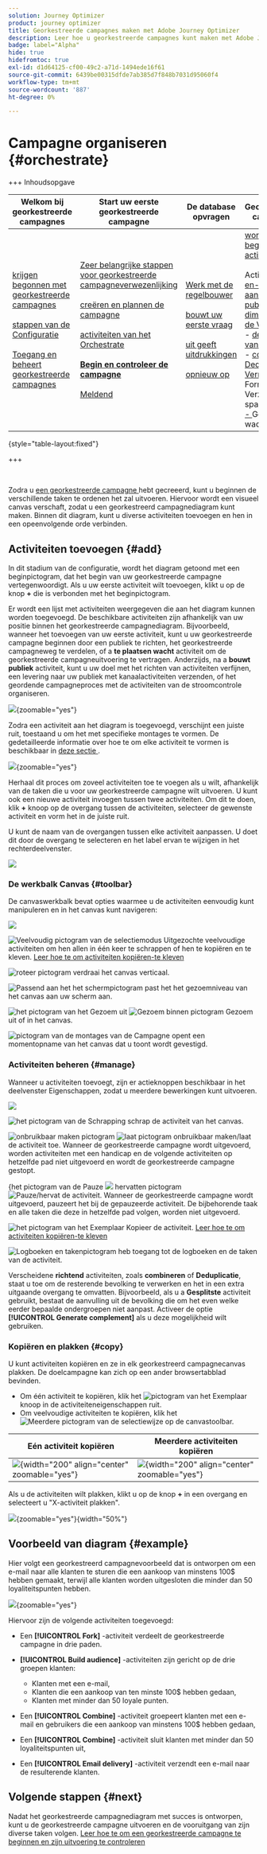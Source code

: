 ```yaml
---
solution: Journey Optimizer
product: journey optimizer
title: Georkestreerde campagnes maken met Adobe Journey Optimizer
description: Leer hoe u georkestreerde campagnes kunt maken met Adobe Journey Optimizer
badge: label="Alpha"
hide: true
hidefromtoc: true
exl-id: d1d64125-cf00-49c2-a71d-1494ede16f61
source-git-commit: 6439be00315dfde7ab385d7f848b7031d95060f4
workflow-type: tm+mt
source-wordcount: '887'
ht-degree: 0%

---
```


# Campagne organiseren {#orchestrate}

+++ Inhoudsopgave

| Welkom bij georkestreerde campagnes | Start uw eerste georkestreerde campagne | De database opvragen | Gecontroleerde campagnes |
|---|---|---|---|
| [ krijgen begonnen met georkestreerde campagnes ](gs-orchestrated-campaigns.md)<br/><br/>[ stappen van de Configuratie ](configuration-steps.md)<br/><br/>[ Toegang en beheert georkestreerde campagnes ](access-manage-orchestrated-campaigns.md) | [ Zeer belangrijke stappen voor georkestreerde campagneverwezenlijking ](gs-campaign-creation.md)<br/><br/>[ creëren en plannen de campagne ](create-orchestrated-campaign.md)<br/><br/>[ activiteiten van het Orchestrate ](orchestrate-activities.md)<br/><br/><b>[ Begin en controleer de campagne ](start-monitor-campaigns.md)</b><br/><br/>[ Meldend ](reporting-campaigns.md) | [ Werk met de regelbouwer ](orchestrated-rule-builder.md)<br/><br/>[ bouwt uw eerste vraag ](build-query.md)<br/><br/>[ uit geeft uitdrukkingen ](edit-expressions.md)<br/><br/>[ opnieuw op ](retarget.md) | [ wordt begonnen met activiteiten ](activities/about-activities.md)<br/><br/> Activiteiten:<br/>[ en-sluit zich aan ](activities/and-join.md) - [ bouwt publiek ](activities/build-audience.md) - [ dimensie van de Verandering ](activities/change-dimension.md) - [ de activiteiten van het Kanaal ](activities/channels.md) - [ combineren ](activities/combine.md) - [ Deduplicatie ](activities/deduplication.md) - [ Verrijking ](activities/enrichment.md) Formeel k [ - ](activities/fork.md) Verzoening [ - ](activities/reconciliation.md) sparen publiek [ - ](save-audience.md) Gesplitst [ - ](activities/split.md) wacht [](activities/wait.md) |

{style="table-layout:fixed"}

+++

<br/>

Zodra u [ een georkestreerde campagne ](gs-campaign-creation.md) hebt gecreeerd, kunt u beginnen de verschillende taken te ordenen het zal uitvoeren. Hiervoor wordt een visueel canvas verschaft, zodat u een georkestreerd campagnediagram kunt maken. Binnen dit diagram, kunt u diverse activiteiten toevoegen en hen in een opeenvolgende orde verbinden.

## Activiteiten toevoegen {#add}

In dit stadium van de configuratie, wordt het diagram getoond met een beginpictogram, dat het begin van uw georkestreerde campagne vertegenwoordigt. Als u uw eerste activiteit wilt toevoegen, klikt u op de knop **+** die is verbonden met het beginpictogram.

Er wordt een lijst met activiteiten weergegeven die aan het diagram kunnen worden toegevoegd. De beschikbare activiteiten zijn afhankelijk van uw positie binnen het georkestreerde campagnediagram. Bijvoorbeeld, wanneer het toevoegen van uw eerste activiteit, kunt u uw georkestreerde campagne beginnen door een publiek te richten, het georkestreerde campagneweg te verdelen, of a **te plaatsen wacht** activiteit om de georkestreerde campagneuitvoering te vertragen. Anderzijds, na a **bouwt publiek** activiteit, kunt u uw doel met het richten van activiteiten verfijnen, een levering naar uw publiek met kanaalactiviteiten verzenden, of het geordende campagneproces met de activiteiten van de stroomcontrole organiseren.

![](assets/orchestrated-start.png){zoomable="yes"}

Zodra een activiteit aan het diagram is toegevoegd, verschijnt een juiste ruit, toestaand u om het met specifieke montages te vormen. De gedetailleerde informatie over hoe te om elke activiteit te vormen is beschikbaar in [ deze sectie ](activities/about-activities.md).

![](assets/orchestrated-configure-activities.png){zoomable="yes"}

Herhaal dit proces om zoveel activiteiten toe te voegen als u wilt, afhankelijk van de taken die u voor uw georkestreerde campagne wilt uitvoeren. U kunt ook een nieuwe activiteit invoegen tussen twee activiteiten. Om dit te doen, klik **+** knoop op de overgang tussen de activiteiten, selecteer de gewenste activiteit en vorm het in de juiste ruit.

U kunt de naam van de overgangen tussen elke activiteit aanpassen. U doet dit door de overgang te selecteren en het label ervan te wijzigen in het rechterdeelvenster.

![](assets/canvas-transition.png)

### De werkbalk Canvas {#toolbar}

De canvaswerkbalk bevat opties waarmee u de activiteiten eenvoudig kunt manipuleren en in het canvas kunt navigeren:

![](assets/orchestrated-toolbar.png)

![ Veelvoudig pictogram van de selectiemodus ](assets/do-not-localize/canvas-multiple.svg) Uitgezochte veelvoudige activiteiten om hen allen in één keer te schrappen of hen te kopiëren en te kleven. [ Leer hoe te om activiteiten kopiëren-te kleven ](#copy)

![ roteer pictogram ](assets/do-not-localize/canvas-rotate.svg) verdraai het canvas verticaal.

![ Passend aan het het schermpictogram ](assets/do-not-localize/canvas-fit.svg) past het het gezoemniveau van het canvas aan uw scherm aan.

![ het pictogram van het Gezoem uit ](assets/do-not-localize/canvas-zoomout.svg) ![ Gezoem binnen pictogram ](assets/do-not-localize/canvas-zoomin.svg) Gezoem uit of in het canvas.

![ pictogram van de montages van de Campagne ](assets/do-not-localize/canvas-map.svg) opent een momentopname van het canvas dat u toont wordt gevestigd.

### Activiteiten beheren {#manage}

Wanneer u activiteiten toevoegt, zijn er actieknoppen beschikbaar in het deelvenster Eigenschappen, zodat u meerdere bewerkingen kunt uitvoeren.

![](assets/activity-action.png)

![ het pictogram van de Schrapping ](assets/do-not-localize/activity-delete.svg) schrap de activiteit van het canvas.

![ onbruikbaar maken pictogram ](assets/do-not-localize/activity-disable.svg) ![ laat pictogram ](assets/do-not-localize/activity-enable.svg) onbruikbaar maken/laat de activiteit toe. Wanneer de georkestreerde campagne wordt uitgevoerd, worden activiteiten met een handicap en de volgende activiteiten op hetzelfde pad niet uitgevoerd en wordt de georkestreerde campagne gestopt.

{het pictogram van de Pauze ![ ](assets/do-not-localize/activity-pause.svg) hervatten pictogram ![ Pauze/hervat de activiteit. ](assets/do-not-localize/activity-resume.svg) Wanneer de georkestreerde campagne wordt uitgevoerd, pauzeert het bij de gepauzeerde activiteit. De bijbehorende taak en alle taken die deze in hetzelfde pad volgen, worden niet uitgevoerd.

![ het pictogram van het Exemplaar ](assets/do-not-localize/activity-copy.svg) Kopieer de activiteit. [ Leer hoe te om activiteiten kopiëren-te kleven ](#copy)

![ Logboeken en takenpictogram ](assets/do-not-localize/activity-logs.svg) heb toegang tot de logboeken en de taken van de activiteit.

Verscheidene **richtend** activiteiten, zoals **combineren** of **Deduplicatie**, staat u toe om de resterende bevolking te verwerken en het in een extra uitgaande overgang te omvatten. Bijvoorbeeld, als u a **Gesplitste** activiteit gebruikt, bestaat de aanvulling uit de bevolking die om het even welke eerder bepaalde ondergroepen niet aanpast. Activeer de optie **[!UICONTROL Generate complement]** als u deze mogelijkheid wilt gebruiken.

### Kopiëren en plakken {#copy}

U kunt activiteiten kopiëren en ze in elk georkestreerd campagnecanvas plakken. De doelcampagne kan zich op een ander browsertabblad bevinden.

* Om één activiteit te kopiëren, klik het ![ pictogram van het Exemplaar ](assets/do-not-localize/activity-copy.svg) knoop in de activiteiteneigenschappen ruit.
* Om veelvoudige activiteiten te kopiëren, klik het ![ Meerdere pictogram van de selectiewijze ](assets/do-not-localize/canvas-multiple.svg) op de canvastoolbar.

| Eén activiteit kopiëren | Meerdere activiteiten kopiëren |
|  ---  |  ---  |
| ![](assets/orchestrated-copy-1.png){width="200" align="center" zoomable="yes"} | ![](assets/orchestrated-copy-2.png){width="200" align="center" zoomable="yes"} |

Als u de activiteiten wilt plakken, klikt u op de knop **+** in een overgang en selecteert u &quot;X-activiteit plakken&quot;.

![](assets/orchestrated-copy-3.png){zoomable="yes"}{width="50%"}

## Voorbeeld van diagram {#example}

Hier volgt een georkestreerd campagnevoorbeeld dat is ontworpen om een e-mail naar alle klanten te sturen die een aankoop van minstens 100$ hebben gemaakt, terwijl alle klanten worden uitgesloten die minder dan 50 loyaliteitspunten hebben.

![](assets/canvas-example-diagram.png){zoomable="yes"}

Hiervoor zijn de volgende activiteiten toegevoegd:

* Een **[!UICONTROL Fork]** -activiteit verdeelt de georkestreerde campagne in drie paden.
* **[!UICONTROL Build audience]** -activiteiten zijn gericht op de drie groepen klanten:

   * Klanten met een e-mail,
   * Klanten die een aankoop van ten minste 100$ hebben gedaan,
   * Klanten met minder dan 50 loyale punten.

* Een **[!UICONTROL Combine]** -activiteit groepeert klanten met een e-mail en gebruikers die een aankoop van minstens 100$ hebben gedaan,
* Een **[!UICONTROL Combine]** -activiteit sluit klanten met minder dan 50 loyaliteitspunten uit,
* Een **[!UICONTROL Email delivery]** -activiteit verzendt een e-mail naar de resulterende klanten.

## Volgende stappen {#next}

Nadat het georkestreerde campagnediagram met succes is ontworpen, kunt u de georkestreerde campagne uitvoeren en de vooruitgang van zijn diverse taken volgen. [ Leer hoe te om een georkestreerde campagne te beginnen en zijn uitvoering te controleren ](start-monitor-campaigns.md)
